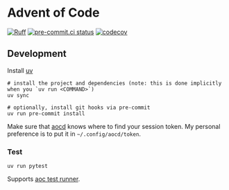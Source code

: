 # Advent of Code

[![Ruff](https://img.shields.io/endpoint?url=https://raw.githubusercontent.com/astral-sh/ruff/main/assets/badge/v2.json)](https://github.com/astral-sh/ruff)
[![pre-commit.ci status](https://results.pre-commit.ci/badge/github/cj81499/advent-of-code/main.svg)](https://results.pre-commit.ci/latest/github/cj81499/advent-of-code/main)
[![codecov](https://codecov.io/gh/cj81499/advent-of-code/branch/main/graph/badge.svg?token=C8KWW9KG6Q)](https://codecov.io/gh/cj81499/advent-of-code)

## Development

Install [uv](https://docs.astral.sh/uv/#getting-started)

```shell
# install the project and dependencies (note: this is done implicitly when you `uv run <COMMAND>`)
uv sync

# optionally, install git hooks via pre-commit
uv run pre-commit install
```

Make sure that [aocd](https://github.com/wimglenn/advent-of-code-data) knows where to find your session token.
My personal preference is to put it in `~/.config/aocd/token`.

### Test

```shell
uv run pytest
```

Supports [aoc test runner](https://github.com/wimglenn/advent-of-code-data#verify-your-code-against-multiple-different-inputs).
